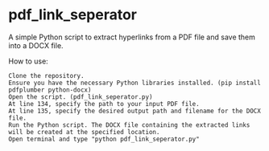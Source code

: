 # pdf_link_seperator

A simple Python script to extract hyperlinks from a PDF file and save them into a DOCX file.

How to use:

    Clone the repository.
    Ensure you have the necessary Python libraries installed. (pip install pdfplumber python-docx)
    Open the script. (pdf_link_seperator.py)
    At line 134, specify the path to your input PDF file.
    At line 135, specify the desired output path and filename for the DOCX file.
    Run the Python script. The DOCX file containing the extracted links will be created at the specified location.
    Open terminal and type "python pdf_link_seperator.py"

